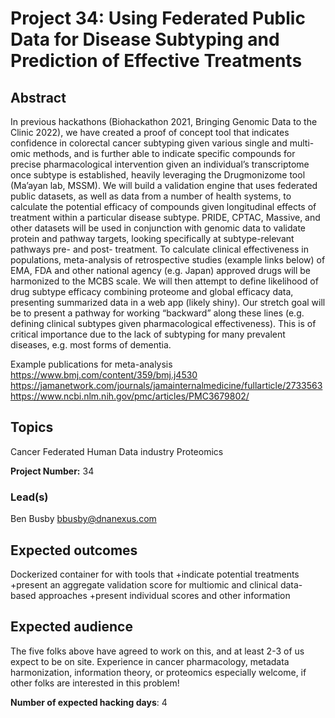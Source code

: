 # Project 34: Using Federated Public Data for Disease Subtyping and Prediction of Effective Treatments

## Abstract

In previous hackathons (Biohackathon 2021, Bringing Genomic Data to the Clinic 2022), we have created a proof of concept tool that indicates confidence in colorectal cancer subtyping given various single and multi-omic methods, and is further able to indicate specific compounds for precise pharmacological intervention given an individual’s transcriptome once subtype is established, heavily leveraging the Drugmonizome tool (Ma’ayan lab, MSSM). We will build a validation engine that uses federated public datasets, as well as data from a number of health systems, to calculate the potential efficacy of compounds given longitudinal effects of treatment within a particular disease subtype. PRIDE, CPTAC, Massive, and other datasets will be used in conjunction with genomic data to validate protein and pathway targets, looking specifically at subtype-relevant pathways pre- and post- treatment. To calculate clinical effectiveness in populations, meta-analysis of retrospective studies (example links below) of EMA, FDA and other national agency (e.g. Japan) approved drugs will be harmonized to the MCBS scale. We will then attempt to define likelihood of drug subtype efficacy combining proteome and global efficacy data, presenting summarized data in a web app (likely shiny). Our stretch goal will be to present a pathway for working “backward” along these lines (e.g. defining clinical subtypes given pharmacological effectiveness). This is of critical importance due to the lack of subtyping for many prevalent diseases, e.g. most forms of dementia.

Example publications for meta-analysis
https://www.bmj.com/content/359/bmj.j4530
https://jamanetwork.com/journals/jamainternalmedicine/fullarticle/2733563
https://www.ncbi.nlm.nih.gov/pmc/articles/PMC3679802/

## Topics

Cancer
Federated Human Data
industry
Proteomics

**Project Number:** 34

### Lead(s)

Ben Busby bbusby@dnanexus.com

## Expected outcomes

Dockerized container for with tools that 
+indicate potential treatments
+present an aggregate validation score for multiomic and clinical data-based approaches
+present individual scores and other information

## Expected audience

The five folks above have agreed to work on this, and at least 2-3 of us expect to be on site.  Experience in cancer pharmacology, metadata harmonization, information theory, or proteomics especially welcome, if other folks are interested in this problem!

**Number of expected hacking days**: 4

